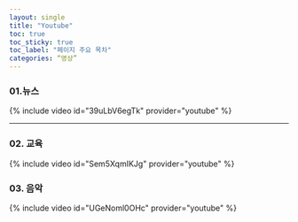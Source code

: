 ```yaml
---
layout: single
title: "Youtube"
toc: true
toc_sticky: true
toc_label: "페이지 주요 목차"
categories: “영상”
---
```


### 01.뉴스 

{% include video id="39uLbV6egTk" provider="youtube" %}

---
### 02. 교육

{% include video id="Sem5XqmIKJg" provider="youtube" %}



### 03. 음악

{% include video id="UGeNoml0OHc" provider="youtube" %}
